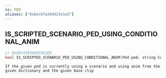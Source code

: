 ```yaml
---
ns: PED
aliases: ["0x6ec47a344923e1ed"]
---
```

## IS_SCRIPTED_SCENARIO_PED_USING_CONDITIONAL_ANIM

```c
// 0x6EC47A344923E1ED
bool IS_SCRIPTED_SCENARIO_PED_USING_CONDITIONAL_ANIM(Ped ped, string ConditionalAnimDictName, string ConditionalAnimClipName);
```

```
If the given ped is currently using a scenario and using anim from the given dictionary and the given base clip
```
